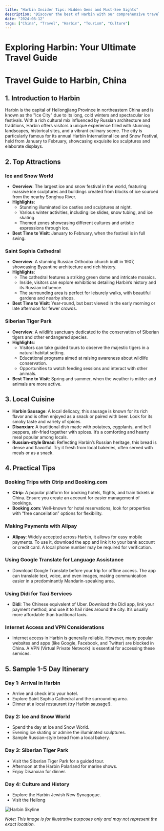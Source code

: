 ```yaml
---
title: "Harbin Insider Tips: Hidden Gems and Must-See Sights"
description: "Discover the best of Harbin with our comprehensive travel guide. Explore top attractions, savor local cuisine, and get insider tips for an unforgettable Chinese adventure."
date: "2024-08-12"
tags: ["China", "Travel", "Harbin", "Tourism", "Culture"]
---
```


# Exploring Harbin: Your Ultimate Travel Guide

# Travel Guide to Harbin, China

## 1. Introduction to Harbin
Harbin is the capital of Heilongjiang Province in northeastern China and is known as the "Ice City" due to its long, cold winters and spectacular ice festivals. With a rich cultural mix influenced by Russian architecture and traditions, Harbin offers visitors a unique experience filled with stunning landscapes, historical sites, and a vibrant culinary scene. The city is particularly famous for its annual Harbin International Ice and Snow Festival, held from January to February, showcasing exquisite ice sculptures and elaborate displays.

## 2. Top Attractions

### Ice and Snow World
- **Overview**: The largest ice and snow festival in the world, featuring massive ice sculptures and buildings created from blocks of ice sourced from the nearby Songhua River.
- **Highlights**:
  - Stunning illuminated ice castles and sculptures at night.
  - Various winter activities, including ice slides, snow tubing, and ice skating.
  - Themed zones showcasing different cultures and artistic expressions through ice.
- **Best Time to Visit**: January to February, when the festival is in full swing.

### Saint Sophia Cathedral
- **Overview**: A stunning Russian Orthodox church built in 1907, showcasing Byzantine architecture and rich history.
- **Highlights**:
  - The cathedral features a striking green dome and intricate mosaics.
  - Inside, visitors can explore exhibitions detailing Harbin’s history and its Russian influence.
  - The surrounding area is perfect for leisurely walks, with beautiful gardens and nearby shops.
- **Best Time to Visit**: Year-round, but best viewed in the early morning or late afternoon for fewer crowds.

### Siberian Tiger Park
- **Overview**: A wildlife sanctuary dedicated to the conservation of Siberian tigers and other endangered species.
- **Highlights**:
  - Visitors can take guided tours to observe the majestic tigers in a natural habitat setting.
  - Educational programs aimed at raising awareness about wildlife conservation.
  - Opportunities to watch feeding sessions and interact with other animals.
- **Best Time to Visit**: Spring and summer, when the weather is milder and animals are more active.

## 3. Local Cuisine
- **Harbin Sausage**: A local delicacy, this sausage is known for its rich flavor and is often enjoyed as a snack or paired with beer. Look for its smoky taste and variety of spices.
- **Disanxian**: A traditional dish made with potatoes, eggplants, and bell peppers, stir-fried together with spices. It’s a comforting and hearty meal popular among locals.
- **Russian-style Bread**: Reflecting Harbin’s Russian heritage, this bread is dense and flavorful. Try it fresh from local bakeries, often served with meals or as a snack.

## 4. Practical Tips

### Booking Trips with Ctrip and Booking.com
- **Ctrip**: A popular platform for booking hotels, flights, and train tickets in China. Ensure you create an account for easier management of bookings.
- **Booking.com**: Well-known for hotel reservations, look for properties with “free cancellation” options for flexibility.

### Making Payments with Alipay
- **Alipay**: Widely accepted across Harbin, it allows for easy mobile payments. To use it, download the app and link it to your bank account or credit card. A local phone number may be required for verification.

### Using Google Translate for Language Assistance
- Download Google Translate before your trip for offline access. The app can translate text, voice, and even images, making communication easier in a predominantly Mandarin-speaking area.

### Using Didi for Taxi Services
- **Didi**: The Chinese equivalent of Uber. Download the Didi app, link your payment method, and use it to hail rides around the city. It’s usually more affordable than traditional taxis.

### Internet Access and VPN Considerations
- Internet access in Harbin is generally reliable. However, many popular websites and apps (like Google, Facebook, and Twitter) are blocked in China. A VPN (Virtual Private Network) is essential for accessing these services.

## 5. Sample 1-5 Day Itinerary

### Day 1: Arrival in Harbin
- Arrive and check into your hotel.
- Explore Saint Sophia Cathedral and the surrounding area.
- Dinner at a local restaurant (try Harbin sausage!).

### Day 2: Ice and Snow World
- Spend the day at Ice and Snow World.
- Evening ice skating or admire the illuminated sculptures.
- Sample Russian-style bread from a local bakery.

### Day 3: Siberian Tiger Park
- Visit the Siberian Tiger Park for a guided tour.
- Afternoon at the Harbin Polarland for marine shows.
- Enjoy Disanxian for dinner.

### Day 4: Culture and History
- Explore the Harbin Jewish New Synagogue.
- Visit the Heilong

![Harbin Skyline](https://source.unsplash.com/1600x900/?Harbin,cityscape)

*Note: This image is for illustrative purposes only and may not represent the exact location.*

